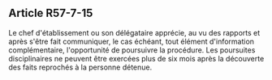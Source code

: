 Article R57-7-15
----
Le chef d'établissement ou son délégataire apprécie, au vu des rapports et après
s'être fait communiquer, le cas échéant, tout élément d'information
complémentaire, l'opportunité de poursuivre la procédure. Les poursuites
disciplinaires ne peuvent être exercées plus de six mois après la découverte des
faits reprochés à la personne détenue.
